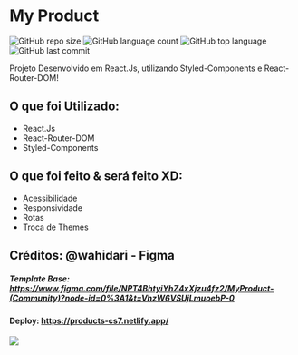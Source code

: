 # My Product

![GitHub repo size](https://img.shields.io/github/repo-size/cosme7/My_Products?color=purple&style=for-the-badge)
![GitHub language count](https://img.shields.io/github/languages/count/cosme7/My_Products?color=purple&style=for-the-badge)
![GitHub top language](https://img.shields.io/github/languages/top/cosme7/My_Products?color=purple&style=for-the-badge)
![GitHub last commit](https://img.shields.io/github/last-commit/cosme7/My_Products?color=purple&style=for-the-badge)

Projeto Desenvolvido em React.Js, utilizando Styled-Components e React-Router-DOM!

## O que foi Utilizado:
* React.Js
* React-Router-DOM
* Styled-Components

## O que foi feito & será feito XD:
* Acessibilidade
* Responsividade
* Rotas
* Troca de Themes

## Créditos: @wahidari - Figma
##### Template Base: https://www.figma.com/file/NPT4BhtyiYhZ4xXjzu4fz2/MyProduct-(Community)?node-id=0%3A1&t=VhzW6VSUjLmuoebP-0

#### Deploy: https://products-cs7.netlify.app/

<a href="https://www.linkedin.com/in/cosme-da-silva-leite-08baa3219/" target="_blank"><img src="https://img.shields.io/badge/-LinkedIn-%230077B5?style=for-the-badge&logo=linkedin&logoColor=white" target="_blank"></a>
